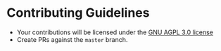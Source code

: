 # Contributing Guidelines
- Your contributions will be licensed under the [GNU AGPL 3.0 license](https://github.com/MrFlapstaart/GameOCRTTS/blob/master/LICENSE.md)
- Create PRs against the `master` branch.
